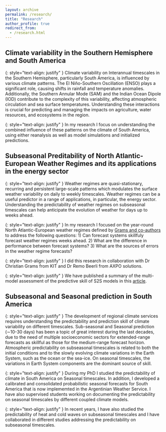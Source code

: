 ```yaml
---
layout: archive
permalink: /research/
title: "Research"
author_profile: true
redirect_from: 
  - /research.html
---
```


## Climate variability in the Southern Hemisphere and South America

{: style="text-align: justify" }
Climate variability on Interannual timescales in the Southern Hemisphere, particularly South America, is influenced by various climate patterns. The El Niño-Southern Oscillation (ENSO) plays a significant role, causing shifts in rainfall and temperature anomalies. Additionally, the Southern Annular Mode (SAM) and the Indian Ocean Dipole (IOD) contribute to the complexity of this variability, affecting atmospheric circulation and sea surface temperatures. Understanding these interactions is crucial for predicting and managing the impacts on agriculture, water resources, and ecosystems in the region.

{: style="text-align: justify" }
In my research I focus on understanding the combined influence of these patterns on the climate of South America, using either reanalysis as well as model simulations and initialized predictions.

## Subseasonal Preditability of North Atlantic-European Weather Regimes and its applications in the energy sector

{: style="text-align: justify" }
Weather regimes are quasi-stationary, recurring and persistent large-scale patterns which modulates the surface weather variability on daily to weekly timescales. Weather regimes can be a useful predictor in a range of applications, in particular, the energy sector. Understanding the predictability of weather regimes on subseasonal timescales can help anticipate the evolution of weather for days up to weeks ahead.

{: style="text-align: justify" }
In my research I focused on the year-round North Atlantic-European weather regimes defined by [Grams and co-authors](https://www.nature.com/articles/nclimate3338) to address the following questions: 1) Can forecast systems skillfuly forecast weather regimes weeks ahead. 2) What are the difference in performance between forecast systems? 3) What are the sources of errors in the weather regime forecasts?

 
{: style="text-align: justify" }
I did this research in collaboration with Dr Christian Grams from KIT and Dr Remo Beerli from AXPO solutions.

{: style="text-align: justify" }
We have published a summary of the multi-model assessment of the predictive skill of S2S models in this [article](https://rmets.onlinelibrary.wiley.com/doi/full/10.1002/qj.4512).


## Subseasonal and Seasonal prediction in South America
{: style="text-align: justify" }
The development of regional climate services requires understanding the predictability and prediction skill of climate variability on different timescales. Sub-seasonal and Seasonal prediction ($\sim$10-30 days) has been a topic of great interest during the last decades, due to the need of multiple socioeconomic sectors for extended-range forecasts as skillful as those for the medium-range forecast horizon. Atmospheric predictability on subseasonal timescales is related to both the initial conditions and to the slowly evolving climate variations in the Earth System, such as the ocean or the sea-ice. On seasonal timescales, the variations in Earth System components are the dominant source of skill.

{: style="text-align: justify" }
During my PhD I studied the predictability of climate in South America on Seasonal timescales. In addition, I developed a calibrated and consolidated probabilistic seasonal forecasts for South America that is now implememted in the Argentinian Weather Service. I have also supervised students working on documenting the predictability on seasonal timescales by different coupled climate models.

{: style="text-align: justify" }
In recent years, I have also studied the predictability of heat and cold waves on subseasonal timescales and I have collaborated in different studies addressing the predictability on subseasonal timescales.
